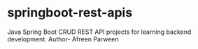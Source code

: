 # springboot-rest-apis
Java Spring Boot CRUD REST API projects for learning backend development.
Author- Afreen Parween

